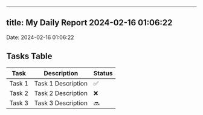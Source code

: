 
---
title: My Daily Report 2024-02-16 01:06:22
---

Date: 2024-02-16 01:06:22

## Tasks Table

| Task | Description | Status |
|------|-------------|--------|
| Task 1 | Task 1 Description | ✅ |
| Task 2 | Task 2 Description | ❌ |
| Task 3 | Task 3 Description | 🔜 |

